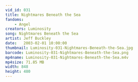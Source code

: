 ```yaml
---
vid_id: 031
title: Nightmares Beneath the Sea
fandoms:
    - Angel
creators: Luminosity
song: Nightmares Beneath the Sea
artist: Jeff Buckley
date:   2003-02-01 10:00:00
thumbnail: Luminosity-031-Nightmares-Beneath-the-Sea.jpg
barcode: Luminosity-031-Nightmares-Beneath-the-Sea.png
mp4name: Luminosity-031-Nightmares-Beneath-the-Sea.m4v
mp4size: 71.85 MB
width: 848
height: 480
---
```



  